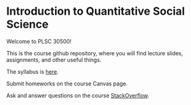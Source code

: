 # Introduction to Quantitative Social Science 

Welcome to PLSC 30500!

This is the course github repository, where you will find lecture slides, assignments, and other useful things.

The syllabus is [here](https://docs.google.com/document/d/1K4zKf1XDneTY5TG9nghRQd5Aw2kt7rbPZYRHdoRXmx8/pub).

Submit homeworks on the course Canvas page.

Ask and answer questions on the course [StackOverflow](https://stackoverflowteams.com/c/uchicagopolmeth).

